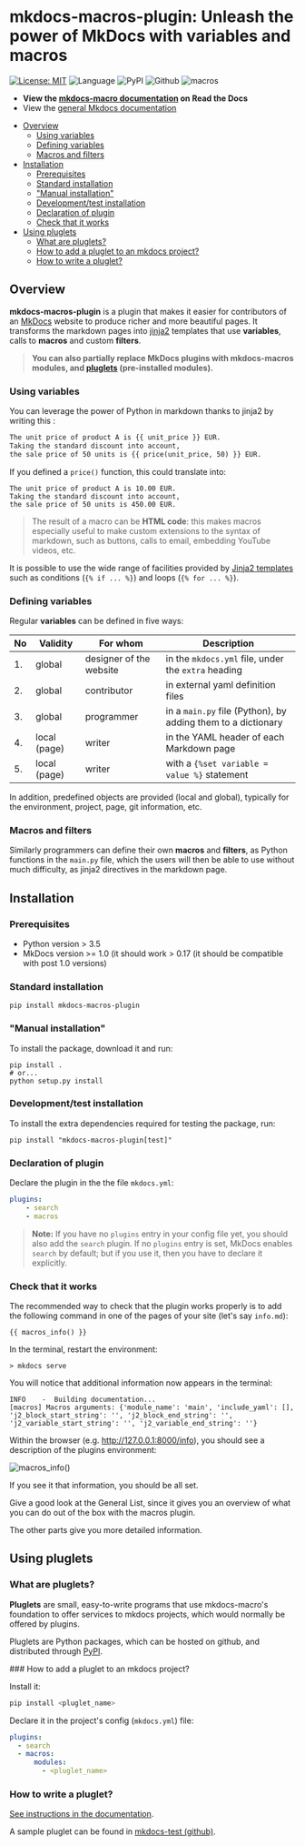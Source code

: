# mkdocs-macros-plugin: Unleash the power of MkDocs with variables and macros


[![License: MIT](https://img.shields.io/badge/License-MIT-yellow.svg)](https://opensource.org/licenses/MIT) 
![Language](https://img.shields.io/github/languages/top/fralau/mkdocs_macros_plugin)
![PyPI](https://img.shields.io/pypi/v/mkdocs-macros-plugin)
![Github](https://img.shields.io/github/v/tag/fralau/mkdocs_macros_plugin?label=github%20tag)
![macros](https://img.shields.io/pypi/dm/mkdocs-macros-plugin)

* **View the [mkdocs-macro documentation](https://mkdocs-macros-plugin.readthedocs.io/) on Read the Docs**
* View the [general Mkdocs documentation](https://www.mkdocs.org/)

<!-- To update, run the following command:
markdown-toc -i README.md 
-->

<!-- toc -->

- [Overview](#overview)
  * [Using variables](#using-variables)
  * [Defining variables](#defining-variables)
  * [Macros and filters](#macros-and-filters)
- [Installation](#installation)
  * [Prerequisites](#prerequisites)
  * [Standard installation](#standard-installation)
  * ["Manual installation"](#manual-installation)
  * [Development/test installation](#developmenttest-installation)
  * [Declaration of plugin](#declaration-of-plugin)
  * [Check that it works](#check-that-it-works)
- [Using pluglets](#using-pluglets)
  * [What are pluglets?](#what-are-pluglets)
  * [How to add a pluglet to an mkdocs project?](#how-to-add-a-pluglet-to-an-mkdocs-project)
  * [How to write a pluglet?](#how-to-write-a-pluglet)

<!-- tocstop -->

## Overview
**mkdocs-macros-plugin** is a plugin that makes it easier for contributors
of an [MkDocs](https://www.mkdocs.org/) website to produce richer and more beautiful pages. It transforms the markdown pages
into [jinja2](https://jinja.palletsprojects.com/en/2.10.x/) templates
that use **variables**, calls to **macros** and custom **filters**.

> **You can also partially replace MkDocs plugins with mkdocs-macros modules,
> and [pluglets](https://mkdocs-macros-plugin.readthedocs.io/en/latest/pluglets/) 
> (pre-installed modules).**


### Using variables
You can leverage the power of Python in markdown thanks to jinja2
by writing this :

```markdown
The unit price of product A is {{ unit_price }} EUR.
Taking the standard discount into account,
the sale price of 50 units is {{ price(unit_price, 50) }} EUR.
```

If you defined a `price()` function, this could translate into:

```
The unit price of product A is 10.00 EUR.
Taking the standard discount into account,
the sale price of 50 units is 450.00 EUR.
```

> The result of a macro can be **HTML code**:
this makes macros especially useful
to make custom extensions to the syntax of markdown, such as buttons,
calls to email, embedding YouTube videos, etc.

It is possible to use the wide range of facilities provided by
[Jinja2 templates](http://jinja.pocoo.org/docs/2.10/templates/) such
as conditions (`{% if ... %}`) and loops (`{% for ... %}`).

### Defining variables

Regular **variables** can be defined in five ways:

| No | Validity | For whom | Description |
| --- | --- | --- | ---- |
| 1. | global | designer of the website | in the `mkdocs.yml` file, under the `extra` heading |
| 2. | global | contributor | in external yaml definition files |
| 3. | global | programmer | in a `main.py` file (Python), by adding them to a dictionary |
| 4. | local (page) | writer | in the YAML header of each Markdown page |
| 5. | local (page) | writer | with a `{%set variable = value %}`  statement |

In addition, predefined objects are provided (local and global), typically
for the environment, project, page, git information, etc. 


### Macros and filters
Similarly programmers can define their own **macros** and **filters**,
as Python functions in the `main.py` file, 
which the users will then be able to
use without much difficulty, as jinja2 directives in the markdown page.



## Installation

### Prerequisites

  - Python version > 3.5
  - MkDocs version >= 1.0 (it should work > 0.17
    (it should be compatible with post 1.0 versions)

### Standard installation
```
pip install mkdocs-macros-plugin
```

### "Manual installation"
To install the package, download it and run:

```
pip install .
# or...
python setup.py install
```

### Development/test installation
To install the extra dependencies required for testing the package, run:

```
pip install "mkdocs-macros-plugin[test]"
```

### Declaration of plugin
Declare the plugin in the the file `mkdocs.yml`:

```yaml
plugins:
    - search
    - macros
```

> **Note:** If you have no `plugins` entry in your config file yet,
you should also add the `search` plugin.
If no `plugins` entry is set, MkDocs enables `search` by default; but
if you use it, then you have to declare it explicitly.

### Check that it works
The recommended way to check that the plugin works properly is to add the 
following command in one of the pages of your site (let's say `info.md`):

```
{{ macros_info() }}
```

In the terminal, restart the environment:

```
> mkdocs serve
````
You will notice that additional information now appears in the terminal:

```
INFO    -  Building documentation...
[macros] Macros arguments: {'module_name': 'main', 'include_yaml': [], 'j2_block_start_string': '', 'j2_block_end_string': '', 'j2_variable_start_string': '', 'j2_variable_end_string': ''}
```

Within the browser (e.g. http://127.0.0.1:8000/info), you should
see a description of the plugins environment: 

![macros_info()](macros_info.png)

If you see it that information, you should be all set.

Give a good look at the General List, since it gives you an overview
of what you can do out of the box with the macros plugin.

The other parts give you more detailed information.


## Using pluglets

### What are pluglets?

**Pluglets** are small, easy-to-write programs
that use mkdocs-macro's foundation
to offer services to mkdocs projects, which would normally
be offered by plugins.

Pluglets are Python packages, which can be hosted on github, and 
distributed through [PyPI](https://pypi.org/).


### How to add a pluglet to an mkdocs project?

Install it: 

```python
pip install <pluglet_name>
```

Declare it in the project's config (`mkdocs.yml`) file:

```yaml
plugins:
  - search
  - macros:
      modules:
        - <pluglet_name> 
```

### How to write a pluglet?

[See instructions in the documentation](https://mkdocs-macros-plugin.readthedocs.io/en/latest/pluglets/).

A sample pluglet can be found in [mkdocs-test (github)](https://github.com/fralau/mkdocs-macros-test).